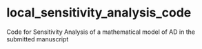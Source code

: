 # local_sensitivity_analysis_code
Code for Sensitivity Analysis of a mathematical model of AD in the submitted manuscript
